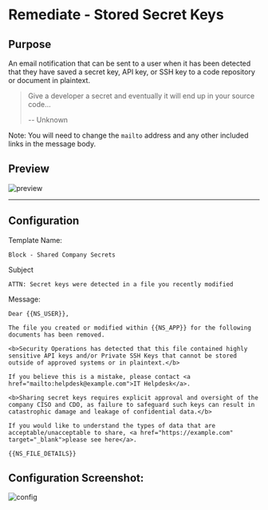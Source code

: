 # Remediate - Stored Secret Keys
## Purpose
An email notification that can be sent to a user when it has been detected that they have saved a secret key, API key, or SSH key to a code repository or document in plaintext.

> Give a developer a secret and eventually it will end up in your source code...
> 
> -- Unknown

Note: You will need to change the `mailto` address and any other included links in the message body.

## Preview
![preview](https://i.imgur.com/VitTcci.png)

---

## Configuration
Template Name:
```
Block - Shared Company Secrets
```

Subject
```
ATTN: Secret keys were detected in a file you recently modified
```

Message:
```
Dear {{NS_USER}},

The file you created or modified within {{NS_APP}} for the following documents has been removed.

<b>Security Operations has detected that this file contained highly sensitive API keys and/or Private SSH Keys that cannot be stored outside of approved systems or in plaintext.</b>

If you believe this is a mistake, please contact <a href="mailto:helpdesk@example.com">IT Helpdesk</a>.

<b>Sharing secret keys requires explicit approval and oversight of the company CISO and CDO, as failure to safeguard such keys can result in catastrophic damage and leakage of confidential data.</b>

If you would like to understand the types of data that are acceptable/unacceptable to share, <a href="https://example.com" target="_blank">please see here</a>.

{{NS_FILE_DETAILS}}
```

## Configuration Screenshot:
![config](https://i.imgur.com/GWplsZn.png)
